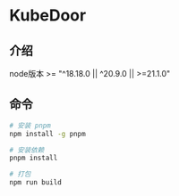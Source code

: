 <h1>KubeDoor</h1>

## 介绍

node版本 >= "^18.18.0 || ^20.9.0 || >=21.1.0"

## 命令

```bash
# 安装 pnpm
npm install -g pnpm

# 安装依赖
pnpm install

# 打包
npm run build
```
